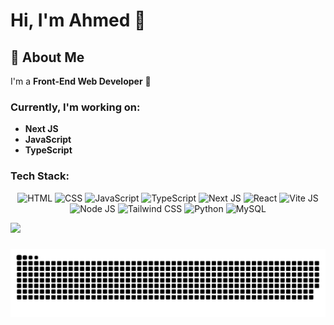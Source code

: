 # Hi, I'm Ahmed 👋

## 🚀 About Me
I'm a **Front-End Web Developer** 👀

### Currently, I'm working on:
- **Next JS**
- **JavaScript**
- **TypeScript**
### Tech Stack:
<p align="center">
  <img src="https://cdn.jsdelivr.net/gh/devicons/devicon/icons/html5/html5-original.svg" alt="HTML" width="60" height="60" />
  <img src="https://cdn.jsdelivr.net/gh/devicons/devicon/icons/css3/css3-original.svg" alt="CSS" width="60" height="60" />
  <img src="https://cdn.jsdelivr.net/gh/devicons/devicon/icons/javascript/javascript-original.svg" alt="JavaScript" width="60" height="60" />
  <img src="https://cdn.jsdelivr.net/gh/devicons/devicon/icons/typescript/typescript-original.svg" alt="TypeScript" width="60" height="60" />
  <img src="https://cdn.jsdelivr.net/gh/devicons/devicon@latest/icons/nextjs/nextjs-original.svg" alt="Next JS" width="60" height="60" />
  <img src="https://cdn.jsdelivr.net/gh/devicons/devicon/icons/react/react-original.svg" alt="React" width="60" height="60" />
  <img src="https://cdn.jsdelivr.net/gh/devicons/devicon@latest/icons/vitejs/vitejs-original.svg" alt="Vite JS" width="60" height="60" />
<!--   <img src="https://cdn.jsdelivr.net/gh/devicons/devicon@latest/icons/vuejs/vuejs-original.svg" alt="Vue JS" width="60" height="60" /> -->
  <img src="https://cdn.jsdelivr.net/gh/devicons/devicon@latest/icons/nodejs/nodejs-original.svg" alt="Node JS" width="60" height="60" />
  <img src="https://cdn.jsdelivr.net/gh/devicons/devicon/icons/tailwindcss/tailwindcss-original.svg" alt="Tailwind CSS" width="60" height="60" />
  <img src="https://cdn.jsdelivr.net/gh/devicons/devicon/icons/python/python-original.svg" alt="Python" width="60" height="60" />     
  <img src="https://cdn.jsdelivr.net/gh/devicons/devicon/icons/mysql/mysql-original.svg" alt="MySQL" width="60" height="60" />
</p>

![](https://github-readme-stats.vercel.app/api/top-langs/?username=ahmedST7204&theme=dark&hide_border=false&include_all_commits=false&count_private=false&layout=compact)

###
<img src="https://raw.githubusercontent.com/z3sh4n/z3sh4n/output/snake.svg" alt="Snake animation" />

